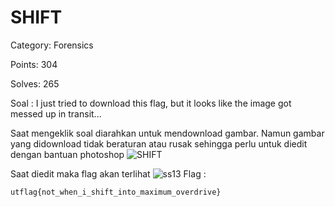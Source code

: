 # SHIFT
Category: Forensics

Points: 304

Solves: 265

Soal : I just tried to download this flag, but it looks like the image got messed up in transit...

Saat mengeklik soal diarahkan untuk mendownload gambar. Namun gambar yang didownload tidak beraturan atau rusak sehingga perlu untuk diedit dengan bantuan photoshop
![SHIFT](https://user-images.githubusercontent.com/73151978/112443242-4bfa7400-8d7f-11eb-8d38-0ed78b92e225.png)

Saat diedit maka flag akan terlihat
![ss13](https://user-images.githubusercontent.com/73151978/112443496-9976e100-8d7f-11eb-803b-898475d81f5c.PNG)
Flag :
```
utflag{not_when_i_shift_into_maximum_overdrive}
```
